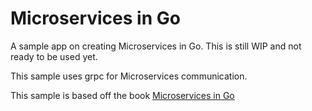 # Microservices in Go  
A sample app on creating Microservices in Go. This is still WIP and not ready to be used yet.

This sample uses grpc for Microservices communication.

This sample is based off the book [Microservices in Go](https://www.manning.com/books/grpc-microservices-in-go)